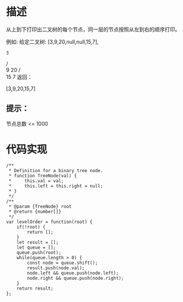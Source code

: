 # 描述
从上到下打印出二叉树的每个节点，同一层的节点按照从左到右的顺序打印。

例如:
给定二叉树: [3,9,20,null,null,15,7],

    3
   / \
  9  20
    /  \
   15   7
返回：

[3,9,20,15,7]
 
## 提示：

节点总数 <= 1000

# 代码实现
```
/**
 * Definition for a binary tree node.
 * function TreeNode(val) {
 *     this.val = val;
 *     this.left = this.right = null;
 * }
 */
/**
 * @param {TreeNode} root
 * @return {number[]}
 */
var levelOrder = function(root) {
    if(!root) {
        return [];
    }
    let result = [];
    let queue = [];
    queue.push(root);
    while(queue.length > 0) {
        const node = queue.shift();
        result.push(node.val);
        node.left && queue.push(node.left);
        node.right && queue.push(node.right);
    }
    return result;
};
```